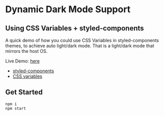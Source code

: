 # Dynamic Dark Mode Support 
## Using CSS Variables + styled-components

A quick demo of how you could use CSS Variables in styled-components themes, to achieve auto light/dark mode. That is a light/dark mode that mirrors the host OS.

Live Demo: [here](http://martp.github.io/blog-styled-plus-css-vars)

* [styled-components](https://styled-components.com)
* [CSS variables](https://developer.mozilla.org/en-US/docs/Web/CSS/Using_CSS_custom_properties)

## Get Started



```
npm i
npm start
```
